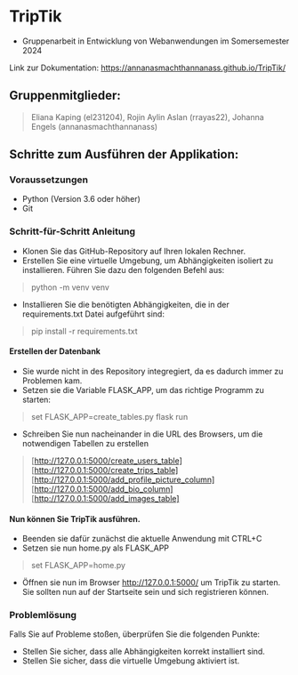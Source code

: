 # TripTik
- Gruppenarbeit in Entwicklung von Webanwendungen im Somersemester 2024

Link zur Dokumentation: https://annanasmachthannanass.github.io/TripTik/

## Gruppenmitglieder:

> Eliana Kaping (el231204),
> Rojin Aylin Aslan (rrayas22),
> Johanna Engels (annanasmachthannanass)

## Schritte zum Ausführen der Applikation:

### Voraussetzungen
- Python (Version 3.6 oder höher)
- Git

### Schritt-für-Schritt Anleitung
- Klonen Sie das GitHub-Repository auf Ihren lokalen Rechner.
- Erstellen Sie eine virtuelle Umgebung, um Abhängigkeiten isoliert zu installieren. Führen Sie dazu den folgenden Befehl aus:
> python -m venv venv
- Installieren Sie die benötigten Abhängigkeiten, die in der requirements.txt Datei aufgeführt sind:
> pip install -r requirements.txt

#### Erstellen der Datenbank
- Sie wurde nicht in des Repository integregiert, da es dadurch immer zu Problemen kam.
- Setzen sie die Variable FLASK_APP, um das richtige Programm zu starten:
> set FLASK_APP=create_tables.py
> flask run
- Schreiben Sie nun nacheinander in die URL des Browsers, um die notwendigen Tabellen zu erstellen
> [http://127.0.0.1:5000/create_users_table]
> [http://127.0.0.1:5000/create_trips_table]
> [http://127.0.0.1:5000/add_profile_picture_column]
> [http://127.0.0.1:5000/add_bio_column]
> [http://127.0.0.1:5000/add_images_table]

#### Nun können Sie TripTik ausführen.
- Beenden sie dafür zunächst die aktuelle Anwendung mit CTRL+C
- Setzen sie nun home.py als FLASK_APP
> set FLASK_APP=home.py
- Öffnen sie nun im Browser http://127.0.0.1:5000/ um TripTik zu starten. Sie sollten nun auf der Startseite sein und sich registrieren können.

### Problemlösung

Falls Sie auf Probleme stoßen, überprüfen Sie die folgenden Punkte:
- Stellen Sie sicher, dass alle Abhängigkeiten korrekt installiert sind.
- Stellen Sie sicher, dass die virtuelle Umgebung aktiviert ist.
